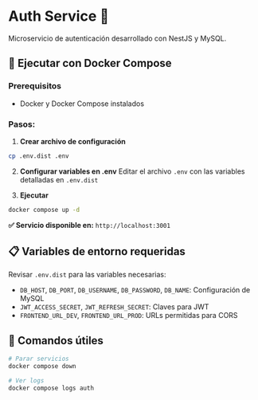# Auth Service 🔐

Microservicio de autenticación desarrollado con NestJS y MySQL.

## 🚀 Ejecutar con Docker Compose

### Prerequisitos
- Docker y Docker Compose instalados

### Pasos:

1. **Crear archivo de configuración**
```bash
cp .env.dist .env
```

2. **Configurar variables en .env**
Editar el archivo `.env` con las variables detalladas en `.env.dist`

3. **Ejecutar**
```bash
docker compose up -d
```

**✅ Servicio disponible en:** `http://localhost:3001`

## 📋 Variables de entorno requeridas

Revisar `.env.dist` para las variables necesarias:
- `DB_HOST`, `DB_PORT`, `DB_USERNAME`, `DB_PASSWORD`, `DB_NAME`: Configuración de MySQL
- `JWT_ACCESS_SECRET`, `JWT_REFRESH_SECRET`: Claves para JWT
- `FRONTEND_URL_DEV`, `FRONTEND_URL_PROD`: URLs permitidas para CORS

## 🔧 Comandos útiles

```bash
# Parar servicios
docker compose down

# Ver logs
docker compose logs auth
```

